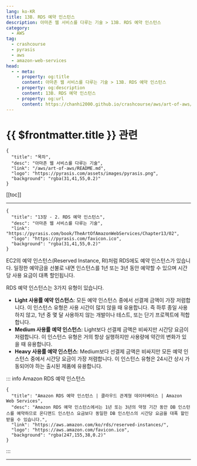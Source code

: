```yaml
---
lang: ko-KR
title: 13B. RDS 예약 인스턴스
description: 아마존 웹 서비스를 다루는 기술 > 13B. RDS 예약 인스턴스
category:
  - AWS
tag: 
  - crashcourse
  - pyrasis
  - aws 
  - amazon-web-services
head:
  - - meta:
    - property: og:title
      content: 아마존 웹 서비스를 다루는 기술 > 13B. RDS 예약 인스턴스
    - property: og:description
      content: 13B. RDS 예약 인스턴스
    - property: og:url
      content: https://chanhi2000.github.io/crashcourse/aws/art-of-aws/13B.html
---
```


# {{ $frontmatter.title }} 관련

```component VPCard
{
  "title": "목차",
  "desc": "아마존 웹 서비스를 다루는 기술",
  "link": "/aws/art-of-aws/README.md",
  "logo": "https://pyrasis.com/assets/images/pyrasis.png",
  "background": "rgba(31,41,55,0.2)"
}
```

[[toc]]

---

```component VPCard
{
  "title": "13장 - 2. RDS 예약 인스턴스",
  "desc": "아마존 웹 서비스를 다루는 기술",
  "link": "https://pyrasis.com/book/TheArtOfAmazonWebServices/Chapter13/02",
  "logo": "https://pyrasis.com/favicon.ico",
  "background": "rgba(31,41,55,0.2)"
}
```


EC2의 예약 인스턴스(Reserved Instance, RI)처럼 RDS에도 예약 인스턴스가 있습니다. 일정한 예약금을 선불로 내면 인스턴스를 1년 또는 3년 동안 예약할 수 있으며 시간당 사용 요금이 대폭 할인됩니다.

RDS 예약 인스턴스는 3가지 유형이 있습니다.

- **Light 사용률 예약 인스턴스**: 모든 예약 인스턴스 중에서 선결제 금액이 가장 저렴합니다. 이 인스턴스 유형은 사용 시간이 많지 않을 때 유용합니다. 즉 하루 종일 사용하지 않고, 1년 중 몇 달 사용하지 않는 개발이나 테스트, 또는 단기 프로젝트에 적합합니다.
- **Medium 사용률 예약 인스턴스**: Light보다 선결제 금액은 비싸지만 시간당 요금이 저렴합니다. 이 인스턴스 유형은 거의 항상 실행하지만 사용량에 약간의 변화가 있을 때 유용합니다.
- **Heavy 사용률 예약 인스턴스**: Medium보다 선결제 금액은 비싸지만 모든 예약 인스턴스 중에서 시간당 요금이 가장 저렴합니다. 이 인스턴스 유형은 24시간 상시 가동되어야 하는 출시된 제품에 유용합니다.

::: info Amazon RDS 예약 인스턴스

```component VPCard
{
  "title": "Amazon RDS 예약 인스턴스 | 클라우드 관계형 데이터베이스 | Amazon Web Services",
  "desc": "Amazon RDS 예약 인스턴스에서는 1년 또는 3년의 약정 기간 동안 DB 인스턴스를 예약하므로 온디맨드 인스턴스 요금보다 동일한 DB 인스턴스의 시간당 요금을 대폭 할인받을 수 있습니다.",
  "link": "https://aws.amazon.com/ko/rds/reserved-instances/",
  "logo": "https://aws.amazon.com/favicon.ico",
  "background": "rgba(247,155,38,0.2)"
}
```

:::

---

<TagLinks />
